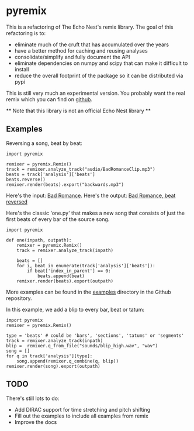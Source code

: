 # pyremix

This is a refactoring of The Echo Nest's remix library. The goal of this refactoring is to:

 - eliminate much of the cruft that has accumulated over the years
 - have a better method for caching and reusing analyses
 - consolidate/simplify and fully document the API
 - eliminate dependencies on numpy and scipy that can make it difficult to install
 - reduce the overall footprint of the package so it can be distributed via pypi
 
This is still very much an experimental version. You probably want the real remix
which you can find on [github](http://echonest.github.io/remix/). 

** Note that this library is not an official Echo Nest library **
 
## Examples


Reversing a song, beat by beat:

	import pyremix
	
    remixer = pyremix.Remix()
    track = remixer.analyze_track("audio/BadRomanceClip.mp3")
    beats = track['analysis']['beats']
    beats.reverse()
    remixer.render(beats).export("backwards.mp3")
    
Here's the input: <a href="audio/BadRomanceClip.mp3"> Bad Romance</a>. Here's the output: <a href="audio/backwards.mp3"> Bad Romance, beat reversed</a>
    
    

Here's the classic 'one.py' that makes a new song that consists of just the first beats of every bar of the source song.

    import pyremix

    def one(inpath, outpath):
        remixer = pyremix.Remix()
        track = remixer.analyze_track(inpath)
        
        beats = []
        for i, beat in enumerate(track['analysis']['beats']):
            if beat['index_in_parent'] == 0:
                beats.append(beat)
        remixer.render(beats).export(outpath)

More examples can be found in the [examples](https://github.com/plamere/pyremix/tree/master/examples) directory in the Github repository.

In this example, we add a blip to every bar, beat or tatum:

	import pyremix
    remixer = pyremix.Remix()

	type = 'beats' # could be 'bars', 'sections', 'tatums' or 'segments'
    track = remixer.analyze_track(inpath)
    blip =  remixer.q_from_file("sounds/blip_high.wav", "wav")
    song = []
    for q in track['analysis'][type]:
        song.append(remixer.q_combine(q, blip))
    remixer.render(song).export(outpath)

            
## TODO
There's still lots to do:

  - Add DIRAC support for time stretching and pitch shifting
  - Fill out the examples to include all examples from remix
  - Improve the docs
 
 